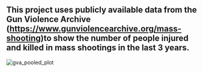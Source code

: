 ## This project uses publicly available data from the Gun Violence Archive (https://www.gunviolencearchive.org/mass-shooting)to show the number of people injured and killed in mass shootings in the last 3 years. 

![gva_pooled_plot](https://github.com/sejaldavla/Data-Visualization-Projects/assets/77356703/6059950a-e3ac-49b3-a978-33ef32c02e10)
